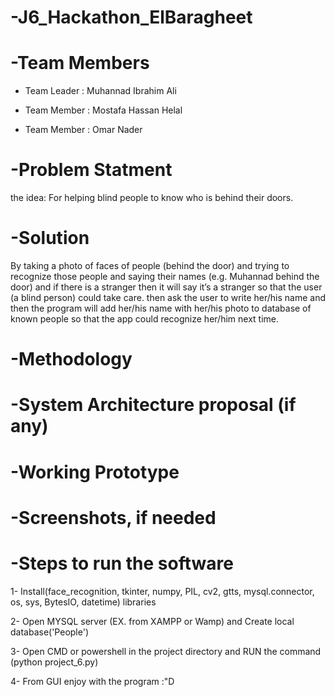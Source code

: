 # -J6_Hackathon_ElBaragheet


# -Team Members
* Team Leader : Muhannad Ibrahim Ali

* Team Member : Mostafa Hassan Helal

* Team Member : Omar Nader


# -Problem Statment
the idea: 
For helping blind people to know who is behind their doors.

# -Solution
By taking a photo of faces of people (behind the door) and trying to recognize those people and saying their names (e.g. Muhannad behind the door) and if there is a stranger then it will say it’s a stranger so that the user (a blind person) could take care. then ask the user to write her/his name and then the program will add her/his name with her/his photo to database of known people so that the app could recognize her/him next time.

# -Methodology

# -System Architecture proposal (if any)

# -Working Prototype

# -Screenshots, if needed

# -Steps to run the software
  1- Install(face_recognition, tkinter, numpy, PIL, cv2, gtts, mysql.connector, os, sys, BytesIO, datetime) libraries 
  
  2- Open MYSQL server (EX. from XAMPP or Wamp) and Create local database('People') 
  
  3- Open CMD or powershell in the project directory and RUN the command (python project_6.py)
  
  4- From GUI enjoy with the program :"D

